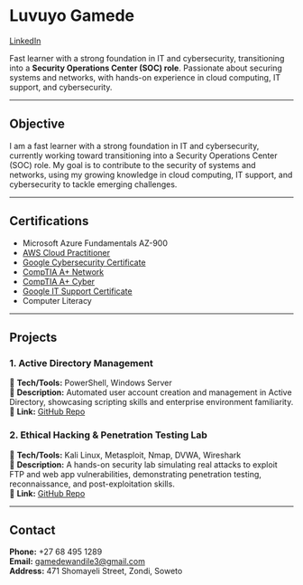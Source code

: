 # **Luvuyo Gamede**  
[LinkedIn](https://www.linkedin.com/in/luvuyo-gamede25)

Fast learner with a strong foundation in IT and cybersecurity, transitioning into a **Security Operations Center (SOC) role**. Passionate about securing systems and networks, with hands-on experience in cloud computing, IT support, and cybersecurity.  

---

## **Objective**  

I am a fast learner with a strong foundation in IT and cybersecurity, currently working toward transitioning into a Security Operations Center (SOC) role. My goal is to contribute to the security of systems and networks, using my growing knowledge in cloud computing, IT support, and cybersecurity to tackle emerging challenges.

---

## **Certifications**  
- Microsoft Azure Fundamentals AZ-900
- [AWS Cloud Practitioner](https://www.coursera.org/account/accomplishments/verify/ZGF5G3RTRRGQ)  
- [Google Cybersecurity Certificate](https://www.coursera.org/account/accomplishments/specialization/7PI3ROUVOTCD)  
- [CompTIA A+ Network](https://www.coursera.org/account/accomplishments/verify/U9G2WKYBAT29)
- [CompTIA A+ Cyber](https://www.coursera.org/account/accomplishments/verify/UBZ5NHQJ34OD)  
- [Google IT Support Certificate](https://www.coursera.org/account/accomplishments/specialization/6LFGK4BXBWDE)  
- Computer Literacy  

---

## **Projects** 
### **1. Active Directory Management**  
🔹 **Tech/Tools:** PowerShell, Windows Server  
🔹 **Description:** Automated user account creation and management in Active Directory, showcasing scripting skills and enterprise environment familiarity.  
🔹 **Link:** [GitHub Repo](https://github.com/luvuyo-cyber25/Active-Directory-with-Powershell.)  

### **2. Ethical Hacking & Penetration Testing Lab**  
🔹 **Tech/Tools:** Kali Linux, Metasploit, Nmap, DVWA, Wireshark  
🔹 **Description:** A hands-on security lab simulating real attacks to exploit FTP and web app vulnerabilities, demonstrating penetration testing, reconnaissance, and post-exploitation skills.  
🔹 **Link:** [GitHub Repo](https://github.com/luvuyo-cyber25/Pen-testing-Lab)  

---

## **Contact**  
 **Phone:** +27 68 495 1289  
 **Email:** gamedewandile3@gmail.com  
 **Address:** 471 Shomayeli Street, Zondi, Soweto  
